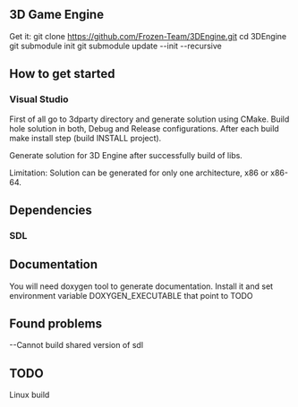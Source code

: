 ## 3D Game Engine

Get it: 
   git clone https://github.com/Frozen-Team/3DEngine.git
   cd 3DEngine
   git submodule init
   git submodule update --init --recursive

## How to get started
### Visual Studio 
First of all go to 3dparty directory and generate solution using CMake. Build hole solution in both, Debug and Release configurations. After each build make install step (build INSTALL project).

Generate solution for 3D Engine after successfully build of libs.

Limitation:
Solution can be generated for only one architecture, x86 or x86-64.


## Dependencies
### SDL

## Documentation
You will need doxygen tool to generate documentation. Install it and set environment variable DOXYGEN_EXECUTABLE that point to TODO

## Found problems
--Cannot build shared version of sdl

## TODO
Linux build